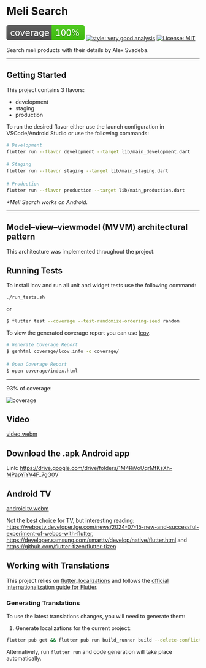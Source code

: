 # Meli Search

![coverage][coverage_badge]
[![style: very good analysis][very_good_analysis_badge]][very_good_analysis_link]
[![License: MIT][license_badge]][license_link]

Search meli products with their details by Alex Svadeba.

---

## Getting Started

This project contains 3 flavors:

- development
- staging
- production

To run the desired flavor either use the launch configuration in VSCode/Android Studio or use the following commands:

```sh
# Development
flutter run --flavor development --target lib/main_development.dart

# Staging
flutter run --flavor staging --target lib/main_staging.dart

# Production
flutter run --flavor production --target lib/main_production.dart
```

_\*Meli Search works on Android._

---

## Model–view–viewmodel (MVVM) architectural pattern

This architecture was implemented throughout the project.

## Running Tests

To install lcov and run all unit and widget tests use the following command:
```sh
./run_tests.sh
```

or

```sh
$ flutter test --coverage --test-randomize-ordering-seed random
```

To view the generated coverage report you can use [lcov](https://github.com/linux-test-project/lcov).

```sh
# Generate Coverage Report
$ genhtml coverage/lcov.info -o coverage/

# Open Coverage Report
$ open coverage/index.html
```
---

93% of coverage:

<img width="1567" alt="coverage" src="https://github.com/user-attachments/assets/dd236042-d498-41e0-be0b-9d4007f6263e" />


## Video
[video.webm](https://github.com/user-attachments/assets/bc5a33ca-96be-4a32-a20f-c411b0946297)

## Download the .apk Android app

Link: https://drive.google.com/drive/folders/1M4RiVoUqrMfKsXh-MPapYiYV4F_7gG0V

## Android TV
[android tv.webm](https://github.com/user-attachments/assets/9224d18d-517d-45cd-888e-045e0629ee61)

Not the best choice for TV, but interesting reading: https://webostv.developer.lge.com/news/2024-07-15-new-and-successful-experiment-of-webos-with-flutter, https://developer.samsung.com/smarttv/develop/native/flutter.html and https://github.com/flutter-tizen/flutter-tizen

## Working with Translations

This project relies on [flutter_localizations][flutter_localizations_link] and follows the [official internationalization guide for Flutter][internationalization_link].

### Generating Translations

To use the latest translations changes, you will need to generate them:

1. Generate localizations for the current project:

```sh
flutter pub get && flutter pub run build_runner build --delete-conflicting-outputs
```

Alternatively, run `flutter run` and code generation will take place automatically.

[coverage_badge]: coverage_badge.svg
[flutter_localizations_link]: https://api.flutter.dev/flutter/flutter_localizations/flutter_localizations-library.html
[internationalization_link]: https://flutter.dev/docs/development/accessibility-and-localization/internationalization
[license_badge]: https://img.shields.io/badge/license-MIT-blue.svg
[license_link]: https://opensource.org/licenses/MIT
[very_good_analysis_badge]: https://img.shields.io/badge/style-very_good_analysis-B22C89.svg
[very_good_analysis_link]: https://pub.dev/packages/very_good_analysis
[very_good_cli_link]: https://github.com/VeryGoodOpenSource/very_good_cli

